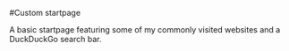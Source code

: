 #Custom startpage

A basic startpage featuring some of my commonly visited websites and a DuckDuckGo search bar.